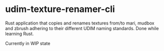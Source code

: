 # udim-texture-renamer-cli
Rust application that copies and renames textures from/to mari, mudbox and zbrush adhering to their different UDIM naming standards. Done while learning Rust.

Currently in WIP state
